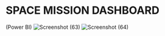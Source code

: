 # SPACE MISSION DASHBOARD 
(Power BI) 
![Screenshot (63)](https://github.com/kartikeyeasingh/SPACE_MISSION_DASHBOARD/assets/109058853/ea1557e0-cd9a-46b5-a78d-362f2516fbc5)
![Screenshot (64)](https://github.com/kartikeyeasingh/SPACE_MISSION_DASHBOARD/assets/109058853/e1f86841-81c4-4085-81c7-79657d8d9260)
